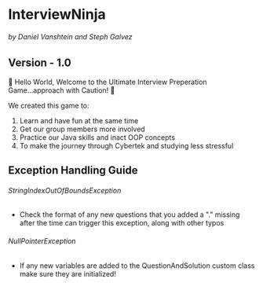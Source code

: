 # InterviewNinja 
###### by Daniel Vanshtein and Steph Galvez
## Version - 1.0

:ninja: Hello World, Welcome to the Ultimate Interview Preperation Game...approach with Caution! :ninja:

We created this game to:
1. Learn and have fun at the same time
2. Get our group members more involved
3. Practice our Java skills and inact OOP concepts
4. To make the journey through Cybertek and studying less stressful

## 
## Exception Handling Guide
###### StringIndexOutOfBoundsException 
- Check the format of any new questions that you added a "." missing after the time can trigger this exception, along with other typos

###### NullPointerException 
- If any new variables are added to the QuestionAndSolution custom class make sure they are initialized!
